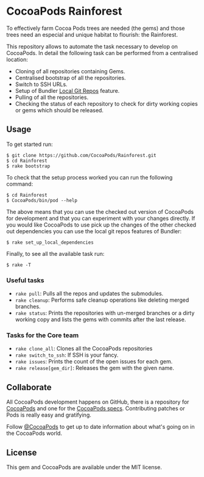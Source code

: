 # CocoaPods Rainforest

To effectively farm Cocoa Pods trees are needed (the gems) and those trees need
an especial and unique habitat to flourish: the Rainforest.

This repository allows to automate the task necessary to develop on CocoaPods.
In detail the following task can be performed from a centralised location:

- Cloning of all repositories containing Gems.
- Centralised bootstrap of all the repositories.
- Switch to SSH URLs.
- Setup of Bundler [Local Git Repos] feature.
- Pulling of all the repositories.
- Checking the status of each repository to check for dirty working copies or
  gems which should be released.

[Local Git Repos]: http://bundler.io/v1.5/git.html


## Usage

To get started run:

```
$ git clone https://github.com/CocoaPods/Rainforest.git
$ cd Rainforest
$ rake bootstrap
```

To check that the setup process worked you can run the following command:

```
$ cd Rainforest
$ CocoaPods/bin/pod --help
```

The above means that you can use the checked out version of CocoaPods for
development and that you can experiment with your changes directly. If you
would like CocoaPods to use pick up the changes of the other checked out
dependencies you can use the local git repos features of Bundler:

```
$ rake set_up_local_dependencies
```

Finally, to see all the available task run:

```
$ rake -T
```

### Useful tasks

- `rake pull`: Pulls all the repos and updates the submodules.
- `rake cleanup`: Performs safe cleanup operations like deleting merged
  branches.
- `rake status`: Prints the repositories with un-merged branches or a dirty
  working copy and lists the gems with commits after the last release.

### Tasks for the Core team

- `rake clone_all`: Clones all the CocoaPods repositories
- `rake switch_to_ssh`: If SSH is your fancy.
- `rake issues`: Prints the count of the open issues for each gem.
- `rake release[gem_dir]`: Releases the gem with the given name.

## Collaborate

All CocoaPods development happens on GitHub, there is a repository for
[CocoaPods](https://github.com/CocoaPods/CocoaPods) and one for the [CocoaPods
specs](https://github.com/CocoaPods/Specs). Contributing patches or Pods is
really easy and gratifying.

Follow [@CocoaPods](http://twitter.com/CocoaPods) to get up to date
information about what's going on in the CocoaPods world.

## License

This gem and CocoaPods are available under the MIT license.
